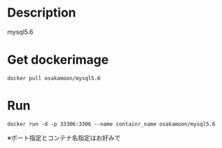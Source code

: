 # Description
mysql5.6

# Get dockerimage

```
docker pull osakamoon/mysql5.6
```

# Run
```
docker run -d -p 33306:3306 --name containr_name osakamoon/mysql5.6
```
※ポート指定とコンテナ名指定はお好みで